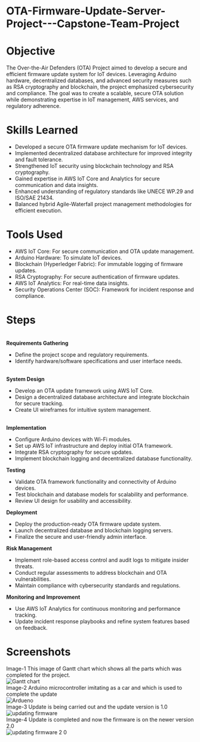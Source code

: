 # OTA-Firmware-Update-Server-Project---Capstone-Team-Project

# Objective
The Over-the-Air Defenders (OTA) Project aimed to develop a secure and efficient firmware update system for IoT devices. Leveraging Arduino hardware, decentralized databases, and advanced security measures such as RSA cryptography and blockchain, the project emphasized cybersecurity and compliance. The goal was to create a scalable, secure OTA solution while demonstrating expertise in IoT management, AWS services, and regulatory adherence.

# Skills Learned
<ul>
  <li>Developed a secure OTA firmware update mechanism for IoT devices.</li>
  <li>Implemented decentralized database architecture for improved integrity and fault tolerance.</li>
  <li>Strengthened IoT security using blockchain technology and RSA cryptography.</li>
  <li>Gained expertise in AWS IoT Core and Analytics for secure communication and data insights.</li>
  <li>Enhanced understanding of regulatory standards like UNECE WP.29 and ISO/SAE 21434.</li>
  <li>Balanced hybrid Agile-Waterfall project management methodologies for efficient execution.</li>
</ul>

# Tools Used
<ul>
  <li>AWS IoT Core: For secure communication and OTA update management.</li>
  <li>Arduino Hardware: To simulate IoT devices.</li>
  <li>Blockchain (Hyperledger Fabric): For immutable logging of firmware updates.</li>
  <li>RSA Cryptography: For secure authentication of firmware updates.</li>
  <li>AWS IoT Analytics: For real-time data insights.</li>
  <li>Security Operations Center (SOC): Framework for incident response and compliance.</li>
</ul>

# Steps
<br><b>Requirements Gathering</b>
<ul>
  <li>Define the project scope and regulatory requirements.</li>
  <li>Identify hardware/software specifications and user interface needs.</li>
</ul>

<br><b>System Design</b>
<ul>
  <li>Develop an OTA update framework using AWS IoT Core.</li>
  <li>Design a decentralized database architecture and integrate blockchain for secure tracking.</li>
  <li>Create UI wireframes for intuitive system management.</li>
</ul>

<br><b>Implementation</b>
<ul>
  <li>Configure Arduino devices with Wi-Fi modules.</li>
  <li>Set up AWS IoT infrastructure and deploy initial OTA framework.</li>
  <li>Integrate RSA cryptography for secure updates.</li>
  <li>Implement blockchain logging and decentralized database functionality.</li>
</ul>

<b>Testing</b>
<ul>
  <li>Validate OTA framework functionality and connectivity of Arduino devices.</li>
  <li>Test blockchain and database models for scalability and performance.</li>
  <li>Review UI design for usability and accessibility.</li>
</ul>

<b>Deployment</b>
<ul>
  <li>Deploy the production-ready OTA firmware update system.</li>
  <li>Launch decentralized database and blockchain logging servers.</li>
  <li>Finalize the secure and user-friendly admin interface.</li>
</ul>

<b>Risk Management</b>
<ul>
  <li>Implement role-based access control and audit logs to mitigate insider threats.</li>
  <li>Conduct regular assessments to address blockchain and OTA vulnerabilities.</li>
  <li>Maintain compliance with cybersecurity standards and regulations.</li>
</ul>

<b>Monitoring and Improvement</b>
<ul>
  <li>Use AWS IoT Analytics for continuous monitoring and performance tracking.</li>
  <li>Update incident response playbooks and refine system features based on feedback.</li>
</ul>

# Screenshots
Image-1 This image of Gantt chart which shows all the parts which was completed for the project.<br> 
![Gantt chart](https://github.com/user-attachments/assets/3026c598-4d70-4fed-b239-f994dcccdd48)
<br>Image-2 Arduino microcontroller imitating as a car and which is used to complete the update<br>
![Ardueno](https://github.com/user-attachments/assets/5f194d39-efd4-4a99-8039-6014c257545a)
<br>Image-3 Update is being carried out and the update version is 1.0<br>
![updating firmware](https://github.com/user-attachments/assets/b09e617d-d0f4-42e8-a51b-e34a88c93af9)
<br>Image-4 Update is completed and now the firmware is on the newer version 2.0<br>
![updating firmware 2 0](https://github.com/user-attachments/assets/304427fb-d78a-4abb-8136-bd6d73c0fdcf)


